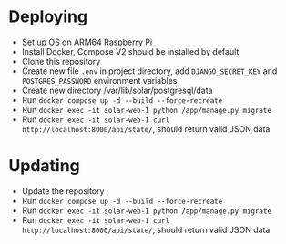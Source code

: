 # Deploying

- Set up OS on ARM64 Raspberry Pi
- Install Docker, Compose V2 should be installed by default
- Clone this repository
- Create new file `.env` in project directory, add `DJANGO_SECRET_KEY` and `POSTGRES_PASSWORD` environment variables
- Create new directory /var/lib/solar/postgresql/data
- Run `docker compose up -d --build --force-recreate`
- Run `docker exec -it solar-web-1 python /app/manage.py migrate`
- Run `docker exec -it solar-web-1 curl http://localhost:8000/api/state/`, should return valid JSON data

# Updating

- Update the repository
- Run `docker compose up -d --build --force-recreate`
- Run `docker exec -it solar-web-1 python /app/manage.py migrate`
- Run `docker exec -it solar-web-1 curl http://localhost:8000/api/state/`, should return valid JSON data
